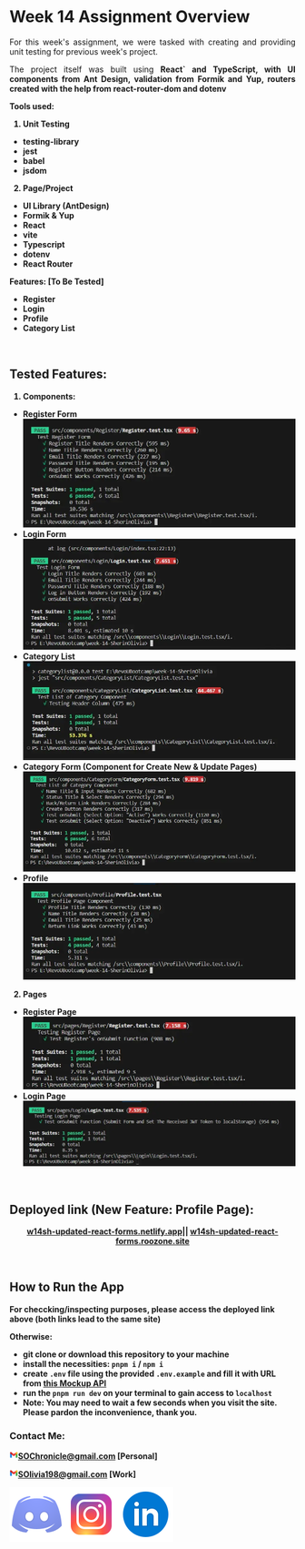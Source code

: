 # Week 14 Assignment Overview

<p align="justify">For this week's assignment, we were tasked with creating and providing unit testing for previous week's project. </p>

 <p align="justify">The project itself was built using <b>React` and <b>TypeScript</b>, with UI components <b>from Ant Design</b>, validation from <b>Formik</b> and <b>Yup</b>, routers created with the help from <b>react-router-dom</b> and <b>dotenv</b> </p>

**Tools used:**
1. Unit Testing
- testing-library
- jest
- babel
- jsdom
2. Page/Project
- UI Library (AntDesign)
- Formik & Yup
- React
- vite
- Typescript
- dotenv
- React Router

**Features: [To Be Tested]**
- Register 
- Login 
- Profile
- Category List
<br>

## Tested Features:
1. Components:
- Register Form
![Register-Component](https://raw.githubusercontent.com/RevoU-FSSE-2/week-14-SherinOlivia/main/src/assets/RegisterComponentTest.webp)
- Login Form
![Login-Component](https://raw.githubusercontent.com/RevoU-FSSE-2/week-14-SherinOlivia/main/src/assets/LoginComponentTest.webp)
- Category List
![CategoryList-Component](https://raw.githubusercontent.com/RevoU-FSSE-2/week-14-SherinOlivia/main/src/assets/CategoryListComponentTest.webp)
- Category Form (Component for Create New & Update Pages)
![CategoryForm-Component](https://raw.githubusercontent.com/RevoU-FSSE-2/week-14-SherinOlivia/main/src/assets/CategoryFormTest.webp)
- Profile
![Profile-Component](https://raw.githubusercontent.com/RevoU-FSSE-2/week-14-SherinOlivia/main/src/assets/ProfileComponentTest.webp)

2. Pages
- Register Page
![Register-Page](https://raw.githubusercontent.com/RevoU-FSSE-2/week-14-SherinOlivia/main/src/assets/RegisterPageTest.webp)
- Login Page
![Login-Page](https://raw.githubusercontent.com/RevoU-FSSE-2/week-14-SherinOlivia/main/src/assets/LoginPageTest.webp)

<br>

## Deployed link (New Feature: Profile Page): 
<p align="center">
<a href="https://w14sh-updated-react-forms.netlify.app/">w14sh-updated-react-forms.netlify.app</a>||
<a href="https://w14sh-updated-react-forms.roozone.site/">w14sh-updated-react-forms.roozone.site</a>
</p> 
<br>

## How to Run the App

For checcking/inspecting purposes, please access the deployed link above (both links lead to the same site)

Otherwise:
- git clone or download this repository to your machine
- install the necessities: `pnpm i` / `npm i`
- create `.env` file using the provided `.env.example` and fill it with URL from [this Mockup API](https://documenter.getpostman.com/view/2478364/2s93sf2Ap7)
- run the `pnpm run dev` on your terminal to gain access to `localhost`
- Note: You may need to wait a few seconds when you visit the site. 
 **Please pardon the inconvenience, thank you.** 

### Contact Me:

<img src="https://raw.githubusercontent.com/RevoU-FSSE-2/week-7-SherinOlivia/3dd7cdf0d5c9fc1828f0dfcac8ef2e9c057902be/assets/gmail-icon.svg" width="15px" background-color="none">[SOChronicle@gmail.com](mailto:SOChronicle@gmail.com) [Personal]

<img src="https://raw.githubusercontent.com/RevoU-FSSE-2/week-7-SherinOlivia/3dd7cdf0d5c9fc1828f0dfcac8ef2e9c057902be/assets/gmail-icon.svg" width="15px" background-color="none">[SOlivia198@gmail.com](mailto:SOlivia198@gmail.com) [Work]

[![Roo-Discord](https://raw.githubusercontent.com/RevoU-FSSE-2/week-5-SherinOlivia/bddf1eca3ee3ad82db2f228095d01912bf9c3de6/assets/MDimgs/icons8-discord.svg)](https://discord.com/users/shxdxr#7539)[![Roo-Instagram](https://raw.githubusercontent.com/RevoU-FSSE-2/week-5-SherinOlivia/bddf1eca3ee3ad82db2f228095d01912bf9c3de6/assets/MDimgs/icons8-instagram.svg)](https://instagram.com/shxdxr?igshid=MzRlODBiNWFlZA==)[![Roo-LinkedIn](https://raw.githubusercontent.com/RevoU-FSSE-2/week-5-SherinOlivia/bddf1eca3ee3ad82db2f228095d01912bf9c3de6/assets/MDimgs/icons8-linkedin-circled.svg)](https://www.linkedin.com/in/sherin-olivia-07311127a/)